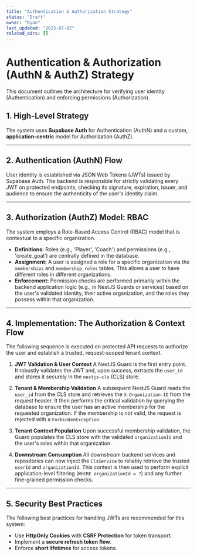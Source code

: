 ```yaml
---
title: "Authentication & Authorization Strategy"
status: "Draft"
owner: "Ryan"
last_updated: "2025-07-02"
related_adrs: []
---
```


# **Authentication & Authorization (AuthN & AuthZ) Strategy**

This document outlines the architecture for verifying user identity (Authentication) and enforcing permissions (Authorization).

## 1. High-Level Strategy

The system uses **Supabase Auth** for Authentication (AuthN) and a custom, **application-centric** model for Authorization (AuthZ).

---
## 2. Authentication (AuthN) Flow

User identity is established via JSON Web Tokens (JWTs) issued by Supabase Auth. The backend is responsible for strictly validating every JWT on protected endpoints, checking its signature, expiration, issuer, and audience to ensure the authenticity of the user's identity claim.

---
## 3. Authorization (AuthZ) Model: RBAC

The system employs a Role-Based Access Control (RBAC) model that is contextual to a specific organization.

* **Definitions:** Roles (e.g., 'Player', 'Coach') and permissions (e.g., 'create_goal') are centrally defined in the database.
* **Assignment:** A user is assigned a role for a specific organization via the `memberships` and `membership_roles` tables. This allows a user to have different roles in different organizations.
* **Enforcement:** Permission checks are performed primarily within the backend application logic (e.g., in NestJS Guards or services) based on the user's validated identity, their active organization, and the roles they possess within that organization.

---
## 4. Implementation: The Authorization & Context Flow

The following sequence is executed on protected API requests to authorize the user and establish a trusted, request-scoped tenant context.

1.  **JWT Validation & User Context**
    A NestJS Guard is the first entry point. It robustly validates the JWT and, upon success, extracts the `user_id` and stores it securely in the `nestjs-cls` (CLS) store.

2.  **Tenant & Membership Validation**
    A subsequent NestJS Guard reads the `user_id` from the CLS store and retrieves the `X-Organization-ID` from the request header. It then performs the critical validation by querying the database to ensure the user has an active membership for the requested organization. If the membership is not valid, the request is rejected with a `ForbiddenException`.

3.  **Tenant Context Population**
    Upon successful membership validation, the Guard populates the CLS store with the validated `organizationId` and the user's roles within that organization.

4.  **Downstream Consumption**
    All downstream backend services and repositories can now inject the `ClsService` to reliably retrieve the trusted `userId` and `organizationId`. This context is then used to perform explicit application-level filtering (`WHERE organizationId = ?`) and any further fine-grained permission checks.

---
## 5. Security Best Practices

The following best practices for handling JWTs are recommended for this system:

* Use **HttpOnly Cookies** with **CSRF Protection** for token transport.
* Implement a **secure refresh token flow**.
* Enforce **short lifetimes** for access tokens.
